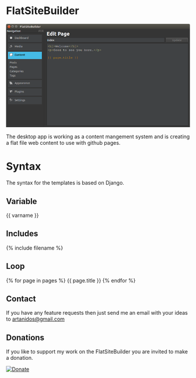 # FlatSiteBuilder

![Image](FlatSiteBuilder_very_early.png)

The desktop app is working as a content mangement system and is creating a flat file web content to use with github pages.

# Syntax
The syntax for the templates is based on Django.

## Variable
{{ varname }}

## Includes
{% include filename %}

## Loop
{% for page in pages %}
    {{ page.title }}
{% endfor %}

## Contact
If you have any feature requests then just send me an email with your ideas to artanidos@gmail.com

## Donations
If you like to support my work on the FlatSiteBuilder you are invited to make a donation.

[![Donate](https://img.shields.io/badge/Donate-PayPal-green.svg)](https://paypal.me/artanidos)




